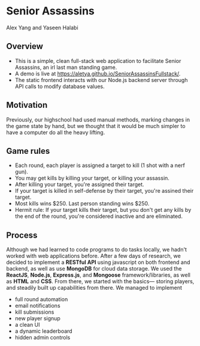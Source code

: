 # Senior Assassins
Alex Yang and Yaseen Halabi
## Overview
- This is a simple, clean full-stack web application to facilitate Senior Assassins, an irl last man standing game.
- A demo is live at https://aletya.github.io/SeniorAssassinsFullstack/.
- The static frontend interacts with our Node.js backend server through API calls to modify database values.
## Motivation
Previously, our highschool had used manual methods, marking changes in the game state by hand, but we thought that it would be much simpler to have a computer do all the heavy lifting.
## Game rules
- Each round, each player is assigned a target to kill (1 shot with a nerf gun).
- You may get kills by killing your target, or killing your assassin.
- After killing your target, you're assigned their target.
- If your target is killed in self-defense by their target, you're assined their target.
- Most kills wins $250. Last person standing wins $250.
- Hermit rule: If your target kills their target, but you don't get any kills by the end of the round, you're considered inactive and are eliminated.
## Process
Although we had learned to code programs to do tasks locally, we hadn't worked with web applications before. After a few days of research, we decided to implement a **RESTful API** using javascript on both frontend and backend, as well as use **MongoDB** for cloud data storage. We used the **ReactJS**, **Node.js**, **Express.js**, and **Mongoose** framework/libraries, as well as **HTML** and **CSS**. From there, we started with the basics— storing players, and steadily built up capabilities from there. We managed to implement
- full round automation
- email notifications
- kill submissions
- new player signup
- a clean UI
- a dynamic leaderboard
- hidden admin controls
